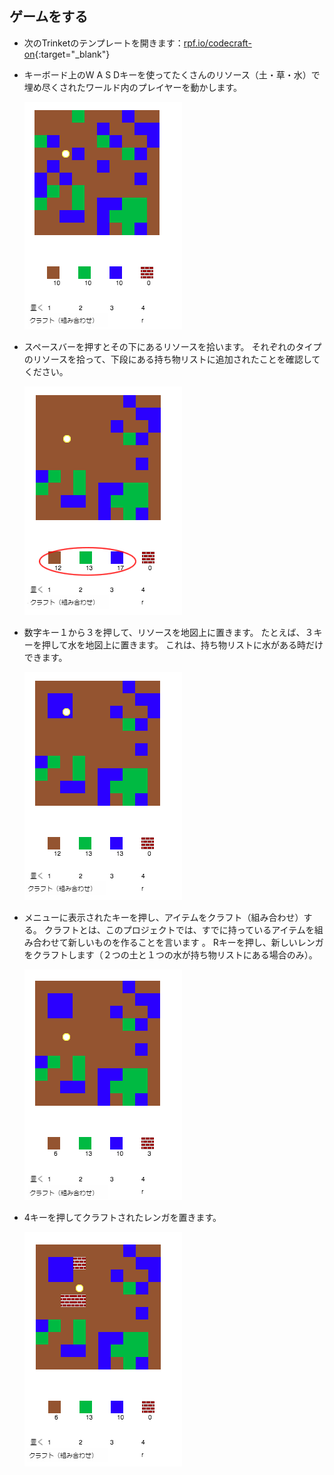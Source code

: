 ## ゲームをする

+ 次のTrinketのテンプレートを開きます：[rpf.io/codecraft-on](http://rpf.io/codecraft-on){:target="_blank"}

+ キーボード上のW A S Dキーを使ってたくさんのリソース（土・草・水）で埋め尽くされたワールド内のプレイヤーを動かします。
    
    ![スクリーンショット](images/craft-move.png)

+ スペースバーを押すとその下にあるリソースを拾います。 それぞれのタイプのリソースを拾って、下段にある持ち物リストに追加されたことを確認してください。
    
    ![スクリーンショット](images/craft-pickup.png)

+ 数字キー１から３を押して、リソースを地図上に置きます。 たとえば、３キーを押して水を地図上に置きます。 これは、持ち物リストに水がある時だけできます。
    
    ![スクリーンショット](images/craft-place-water.png)

+ メニューに表示されたキーを押し、アイテムをクラフト（組み合わせ）する。 クラフトとは、このプロジェクトでは、すでに持っているアイテムを組み合わせて新しいものを作ることを言います 。 Rキーを押し、新しいレンガをクラフトします（２つの土と１つの水が持ち物リストにある場合のみ）。
    
    ![スクリーンショット](images/craft-craft-brick.png)

+ 4キーを押してクラフトされたレンガを置きます。
    
    ![スクリーンショット](images/craft-place-brick.png)